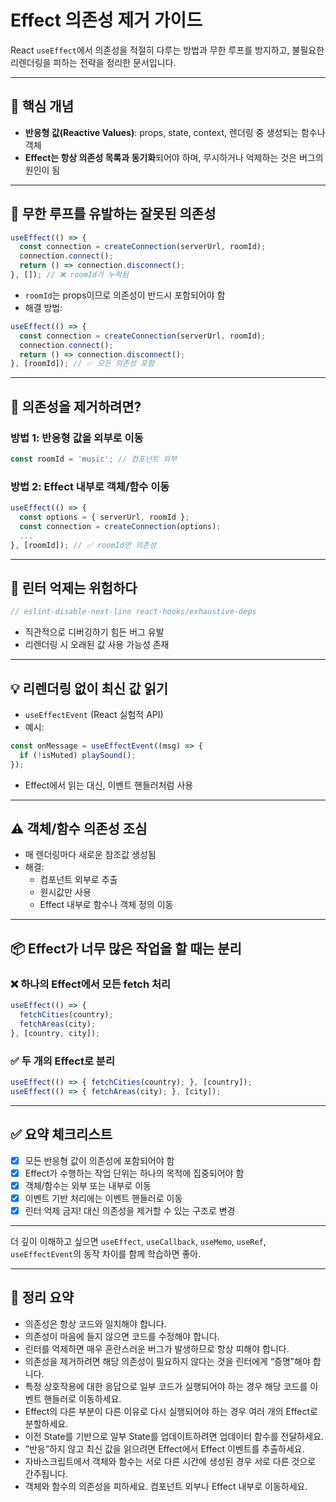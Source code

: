 
# Effect 의존성 제거 가이드

React `useEffect`에서 의존성을 적절히 다루는 방법과 무한 루프를 방지하고, 불필요한 리렌더링을 피하는 전략을 정리한 문서입니다.

---

## 📘 핵심 개념

- **반응형 값(Reactive Values)**: props, state, context, 렌더링 중 생성되는 함수나 객체
- **Effect는 항상 의존성 목록과 동기화**되어야 하며, 무시하거나 억제하는 것은 버그의 원인이 됨

---

## 🔁 무한 루프를 유발하는 잘못된 의존성

```js
useEffect(() => {
  const connection = createConnection(serverUrl, roomId);
  connection.connect();
  return () => connection.disconnect();
}, []); // ❌ roomId가 누락됨
```

- `roomId`는 props이므로 의존성이 반드시 포함되어야 함
- 해결 방법:

```js
useEffect(() => {
  const connection = createConnection(serverUrl, roomId);
  connection.connect();
  return () => connection.disconnect();
}, [roomId]); // ✅ 모든 의존성 포함
```

---

## 🧠 의존성을 제거하려면?

### 방법 1: 반응형 값을 외부로 이동

```js
const roomId = 'music'; // 컴포넌트 외부
```

### 방법 2: Effect 내부로 객체/함수 이동

```js
useEffect(() => {
  const options = { serverUrl, roomId };
  const connection = createConnection(options);
  ...
}, [roomId]); // ✅ roomId만 의존성
```

---

## 🚨 린터 억제는 위험하다

```js
// eslint-disable-next-line react-hooks/exhaustive-deps
```

- 직관적으로 디버깅하기 힘든 버그 유발
- 리렌더링 시 오래된 값 사용 가능성 존재

---

## 💡 리렌더링 없이 최신 값 읽기

- `useEffectEvent` (React 실험적 API)
- 예시:

```js
const onMessage = useEffectEvent((msg) => {
  if (!isMuted) playSound();
});
```

- Effect에서 읽는 대신, 이벤트 핸들러처럼 사용

---

## ⚠️ 객체/함수 의존성 조심

- 매 렌더링마다 새로운 참조값 생성됨
- 해결:
  - 컴포넌트 외부로 추출
  - 원시값만 사용
  - Effect 내부로 함수나 객체 정의 이동

---

## 📦 Effect가 너무 많은 작업을 할 때는 분리

### ❌ 하나의 Effect에서 모든 fetch 처리

```js
useEffect(() => {
  fetchCities(country);
  fetchAreas(city);
}, [country, city]);
```

### ✅ 두 개의 Effect로 분리

```js
useEffect(() => { fetchCities(country); }, [country]);
useEffect(() => { fetchAreas(city); }, [city]);
```

---

## ✅ 요약 체크리스트

- [x] 모든 반응형 값이 의존성에 포함되어야 함
- [x] Effect가 수행하는 작업 단위는 하나의 목적에 집중되어야 함
- [x] 객체/함수는 외부 또는 내부로 이동
- [x] 이벤트 기반 처리에는 이벤트 핸들러로 이동
- [x] 린터 억제 금지! 대신 의존성을 제거할 수 있는 구조로 변경

---

더 깊이 이해하고 싶으면 `useEffect`, `useCallback`, `useMemo`, `useRef`, `useEffectEvent`의 동작 차이를 함께 학습하면 좋아.

---

## 🧠 정리 요약

- 의존성은 항상 코드와 일치해야 합니다.
- 의존성이 마음에 들지 않으면 코드를 수정해야 합니다.
- 린터를 억제하면 매우 혼란스러운 버그가 발생하므로 항상 피해야 합니다.
- 의존성을 제거하려면 해당 의존성이 필요하지 않다는 것을 린터에게 “증명”해야 합니다.
- 특정 상호작용에 대한 응답으로 일부 코드가 실행되어야 하는 경우 해당 코드를 이벤트 핸들러로 이동하세요.
- Effect의 다른 부분이 다른 이유로 다시 실행되어야 하는 경우 여러 개의 Effect로 분할하세요.
- 이전 State를 기반으로 일부 State를 업데이트하려면 업데이터 함수를 전달하세요.
- ”반응”하지 않고 최신 값을 읽으려면 Effect에서 Effect 이벤트를 추출하세요.
- 자바스크립트에서 객체와 함수는 서로 다른 시간에 생성된 경우 서로 다른 것으로 간주됩니다.
- 객체와 함수의 의존성을 피하세요. 컴포넌트 외부나 Effect 내부로 이동하세요.
